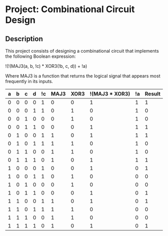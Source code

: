 # Project: Combinational Circuit Design

## Description
This project consists of designing a combinational circuit that implements the following Boolean expression:

!(!(MAJ3(a, b, !c) * XOR3(!b, c, d)) + !a)

Where MAJ3 is a function that returns the logical signal that appears most frequently in its inputs.

| a | b | c | d | !c | MAJ3 | XOR3 | !(MAJ3 * XOR3) | !a | Result |
|---|---|---|---|----|------|------|---------------|----|--------|
| 0 | 0 | 0 | 0 |  1 |  0   |   0  |        1      |  1 |    1   |
| 0 | 0 | 0 | 1 |  1 |  0   |   1  |        0      |  1 |    0   |
| 0 | 0 | 1 | 0 |  0 |  0   |   1  |        0      |  1 |    0   |
| 0 | 0 | 1 | 1 |  0 |  0   |   0  |        1      |  1 |    1   |
| 0 | 1 | 0 | 0 |  1 |  1   |   0  |        1      |  1 |    1   |
| 0 | 1 | 0 | 1 |  1 |  1   |   1  |        0      |  1 |    0   |
| 0 | 1 | 1 | 0 |  0 |  1   |   1  |        0      |  1 |    0   |
| 0 | 1 | 1 | 1 |  0 |  1   |   0  |        1      |  1 |    1   |
| 1 | 0 | 0 | 0 |  1 |  0   |   0  |        1      |  0 |    1   |
| 1 | 0 | 0 | 1 |  1 |  0   |   1  |        0      |  0 |    0   |
| 1 | 0 | 1 | 0 |  0 |  0   |   1  |        0      |  0 |    0   |
| 1 | 0 | 1 | 1 |  0 |  0   |   0  |        1      |  0 |    1   |
| 1 | 1 | 0 | 0 |  1 |  1   |   0  |        1      |  0 |    1   |
| 1 | 1 | 0 | 1 |  1 |  1   |   1  |        0      |  0 |    0   |
| 1 | 1 | 1 | 0 |  0 |  1   |   1  |        0      |  0 |    0   |
| 1 | 1 | 1 | 1 |  0 |  1   |   0  |        1      |  0 |    1   |

